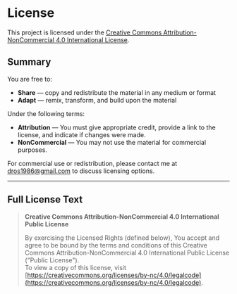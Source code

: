 # License

This project is licensed under the [Creative Commons Attribution-NonCommercial 4.0 International License](https://creativecommons.org/licenses/by-nc/4.0/). 

## Summary

You are free to:
- **Share** — copy and redistribute the material in any medium or format
- **Adapt** — remix, transform, and build upon the material

Under the following terms:
- **Attribution** — You must give appropriate credit, provide a link to the license, and indicate if changes were made.
- **NonCommercial** — You may not use the material for commercial purposes.

For commercial use or redistribution, please contact me at <dros1986@gmail.com> to discuss licensing options.

---

## Full License Text

> **Creative Commons Attribution-NonCommercial 4.0 International Public License**
>
> By exercising the Licensed Rights (defined below), You accept and agree to be bound by the terms and conditions of this Creative Commons Attribution-NonCommercial 4.0 International Public License ("Public License").  
> To view a copy of this license, visit [https://creativecommons.org/licenses/by-nc/4.0/legalcode](https://creativecommons.org/licenses/by-nc/4.0/legalcode). 